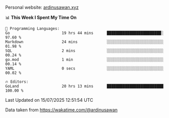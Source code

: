 Personal website: [ardinusawan.xyz](https://ardinusawan.xyz)

<!--START_SECTION:waka-->
📊 **This Week I Spent My Time On** 

```text
💬 Programming Languages: 
Go                       19 hrs 44 mins      ████████████████████████░   97.60 % 
Markdown                 24 mins             ░░░░░░░░░░░░░░░░░░░░░░░░░   01.98 % 
SQL                      2 mins              ░░░░░░░░░░░░░░░░░░░░░░░░░   00.24 % 
go.mod                   1 min               ░░░░░░░░░░░░░░░░░░░░░░░░░   00.14 % 
YAML                     0 secs              ░░░░░░░░░░░░░░░░░░░░░░░░░   00.02 % 

🔥 Editors: 
GoLand                   20 hrs 13 mins      █████████████████████████   100.00 % 
```


 Last Updated on 15/07/2025 12:51:54 UTC
<!--END_SECTION:waka-->
Data taken from https://wakatime.com/@ardinusawan
